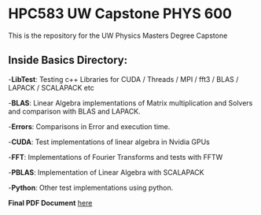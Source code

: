 # HPC583 UW Capstone PHYS 600
This is the repository for the UW Physics Masters Degree Capstone 

## Inside **Basics** Directory:

-**LibTest**: Testing c++ Libraries for CUDA / Threads / MPI / fft3 / BLAS / LAPACK / SCALAPACK etc

-**BLAS**: Linear Algebra implementations of Matrix multiplication and Solvers and comparison with BLAS and LAPACK. 

-**Errors**: Comparisons in Error and execution time.

-**CUDA**: Test implementations of linear algebra in Nvidia GPUs

-**FFT**: Implementations of Fourier Transforms and tests with FFTW

-**PBLAS**: Implementation of Linear Algebra with SCALAPACK

-**Python**: Other test implementations using python.

**Final PDF Document** [here][link1]

[link1]: https://github.com/ulitoo/HPC583/blob/main/PHYS_600_High_Performance_Computing_Techniques_in_Theoretical_Physics.pdf